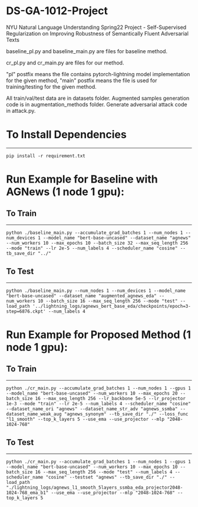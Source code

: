 DS-GA-1012-Project
======================
NYU Natural Language Understanding Spring22 Project - Self-Supervised Regularization on Improving Robustness of Semantically Fluent Adversarial Texts

baseline_pl.py and baseline_main.py are files for baseline method.

cr_pl.py and cr_main.py are files for our method.

"pl" postfix means the file contains pytorch-lightning model implementation for the given method, "main" postfix means the file is used for training/testing for the given method.

All train/val/test data are in datasets folder. Augmented samples generation code is in augmentation_methods folder. Generate adversarial attack code in attack.py.

# To Install Dependencies
---------------------
```
pip install -r requirement.txt
```

# Run Example for Baseline with AGNews (1 node 1 gpu):

## To Train
---------------------
```
python ./baseline_main.py --accumulate_grad_batches 1 --num_nodes 1 --num_devices 1 --model_name "bert-base-uncased" --dataset_name "agnews" --num_workers 10 --max_epochs 10 --batch_size 32 --max_seq_length 256 --mode "train" --lr 2e-5 --num_labels 4 --scheduler_name "cosine" --tb_save_dir "../"
```

## To Test
---------------------
```
python ./baseline_main.py --num_nodes 1 --num_devices 1 --model_name "bert-base-uncased" --dataset_name "augmented_agnews_eda" --num_workers 10 --batch_size 16 --max_seq_length 256 --mode "test" --load_path '../lightning_logs/agnews_bert_base_eda/checkpoints/epoch=3-step=6876.ckpt' --num_labels 4
```

# Run Example for Proposed Method (1 node 1 gpu):

## To Train
---------------------
```
python ./cr_main.py --accumulate_grad_batches 1 --num_nodes 1 --gpus 1 --model_name "bert-base-uncased" --num_workers 10 --max_epochs 20 --batch_size 16 --max_seq_length 256 --lr_backbone 5e-5 --lr_projector 1e-3 --mode "train" --lr 2e-5 --num_labels 4 --scheduler_name "cosine" --dataset_name_ori "agnews" --dataset_name_str_adv "agnews_ssmba" --dataset_name_weak_aug "agnews_synonym" --tb_save_dir "./" --loss_func "l1_smooth" --top_k_layers 5 --use_ema --use_projector --mlp "2048-1024-768"
```

## To Test
---------------------
```
python ./cr_main.py --accumulate_grad_batches 1 --num_nodes 1 --gpus 1 --model_name "bert-base-uncased" --num_workers 10 --max_epochs 10 --batch_size 16 --max_seq_length 256 --mode "test" --num_labels 4 --scheduler_name "cosine" --testset "agnews" --tb_save_dir "./" --load_path "./lightning_logs/agnews_l1_smooth_5layers_ssmba_eda_projector2048-1024-768_ema_b1" --use_ema --use_projector --mlp "2048-1024-768" --top_k_layers 5
```
